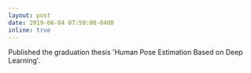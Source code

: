 ```yaml
---
layout: post
date: 2019-06-04 07:59:00-0400
inline: true
---
```

<!-- A simple inline announcement with Markdown emoji! :sparkles: :smile: -->
Published the graduation thesis 'Human Pose Estimation Based on Deep Learning'.